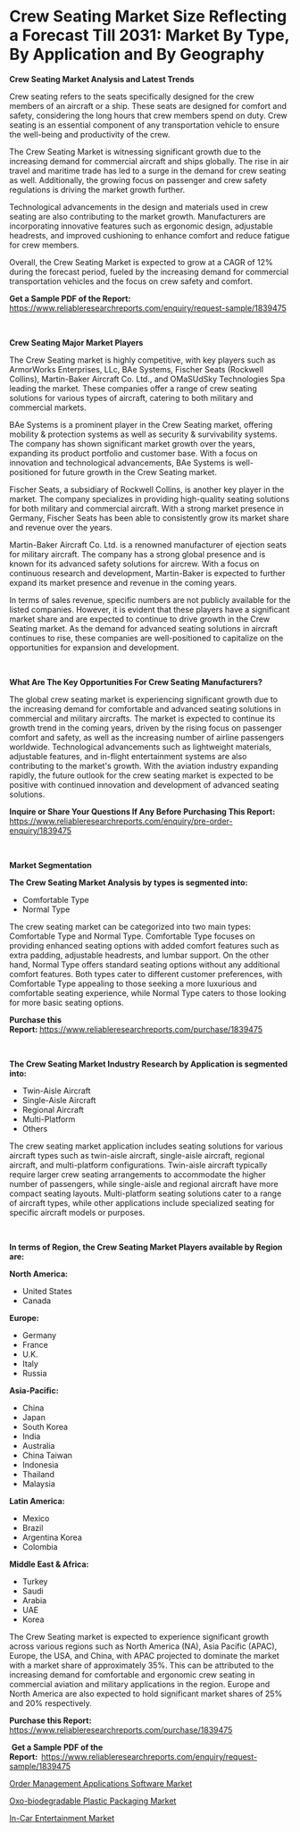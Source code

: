 <p><h1>Crew Seating Market Size Reflecting a Forecast Till 2031: Market By Type, By Application and By Geography</h1></p><p><strong>Crew Seating Market Analysis and Latest Trends</strong></p>
<p><p>Crew seating refers to the seats specifically designed for the crew members of an aircraft or a ship. These seats are designed for comfort and safety, considering the long hours that crew members spend on duty. Crew seating is an essential component of any transportation vehicle to ensure the well-being and productivity of the crew.</p><p>The Crew Seating Market is witnessing significant growth due to the increasing demand for commercial aircraft and ships globally. The rise in air travel and maritime trade has led to a surge in the demand for crew seating as well. Additionally, the growing focus on passenger and crew safety regulations is driving the market growth further.</p><p>Technological advancements in the design and materials used in crew seating are also contributing to the market growth. Manufacturers are incorporating innovative features such as ergonomic design, adjustable headrests, and improved cushioning to enhance comfort and reduce fatigue for crew members.</p><p>Overall, the Crew Seating Market is expected to grow at a CAGR of 12% during the forecast period, fueled by the increasing demand for commercial transportation vehicles and the focus on crew safety and comfort.</p></p>
<p><strong>Get a Sample PDF of the Report:&nbsp;</strong> <a href="https://www.reliableresearchreports.com/enquiry/request-sample/1839475">https://www.reliableresearchreports.com/enquiry/request-sample/1839475</a></p>
<p>&nbsp;</p>
<p><strong>Crew Seating Major Market Players</strong></p>
<p><p>The Crew Seating market is highly competitive, with key players such as ArmorWorks Enterprises, LLc, BAe Systems, Fischer Seats (Rockwell Collins), Martin-Baker Aircraft Co. Ltd., and OMaSUdSky Technologies Spa leading the market. These companies offer a range of crew seating solutions for various types of aircraft, catering to both military and commercial markets.</p><p>BAe Systems is a prominent player in the Crew Seating market, offering mobility & protection systems as well as security & survivability systems. The company has shown significant market growth over the years, expanding its product portfolio and customer base. With a focus on innovation and technological advancements, BAe Systems is well-positioned for future growth in the Crew Seating market.</p><p>Fischer Seats, a subsidiary of Rockwell Collins, is another key player in the market. The company specializes in providing high-quality seating solutions for both military and commercial aircraft. With a strong market presence in Germany, Fischer Seats has been able to consistently grow its market share and revenue over the years.</p><p>Martin-Baker Aircraft Co. Ltd. is a renowned manufacturer of ejection seats for military aircraft. The company has a strong global presence and is known for its advanced safety solutions for aircrew. With a focus on continuous research and development, Martin-Baker is expected to further expand its market presence and revenue in the coming years.</p><p>In terms of sales revenue, specific numbers are not publicly available for the listed companies. However, it is evident that these players have a significant market share and are expected to continue to drive growth in the Crew Seating market. As the demand for advanced seating solutions in aircraft continues to rise, these companies are well-positioned to capitalize on the opportunities for expansion and development.</p></p>
<p>&nbsp;</p>
<p><strong>What Are The Key Opportunities For Crew Seating Manufacturers?</strong></p>
<p><p>The global crew seating market is experiencing significant growth due to the increasing demand for comfortable and advanced seating solutions in commercial and military aircrafts. The market is expected to continue its growth trend in the coming years, driven by the rising focus on passenger comfort and safety, as well as the increasing number of airline passengers worldwide. Technological advancements such as lightweight materials, adjustable features, and in-flight entertainment systems are also contributing to the market's growth. With the aviation industry expanding rapidly, the future outlook for the crew seating market is expected to be positive with continued innovation and development of advanced seating solutions.</p></p>
<p><strong>Inquire or Share Your Questions If Any Before Purchasing This Report:</strong> <a href="https://www.reliableresearchreports.com/enquiry/pre-order-enquiry/1839475">https://www.reliableresearchreports.com/enquiry/pre-order-enquiry/1839475</a></p>
<p>&nbsp;</p>
<p><strong>Market Segmentation</strong></p>
<p><strong>The Crew Seating Market Analysis by types is segmented into:</strong></p>
<p><ul><li>Comfortable Type</li><li>Normal Type</li></ul></p>
<p><p>The crew seating market can be categorized into two main types: Comfortable Type and Normal Type. Comfortable Type focuses on providing enhanced seating options with added comfort features such as extra padding, adjustable headrests, and lumbar support. On the other hand, Normal Type offers standard seating options without any additional comfort features. Both types cater to different customer preferences, with Comfortable Type appealing to those seeking a more luxurious and comfortable seating experience, while Normal Type caters to those looking for more basic seating options.</p></p>
<p><strong>Purchase this Report:&nbsp;</strong><a href="https://www.reliableresearchreports.com/purchase/1839475">https://www.reliableresearchreports.com/purchase/1839475</a></p>
<p>&nbsp;</p>
<p><strong>The Crew Seating Market Industry Research by Application is segmented into:</strong></p>
<p><ul><li>Twin-Aisle Aircraft</li><li>Single-Aisle Aircraft</li><li>Regional Aircraft</li><li>Multi-Platform</li><li>Others</li></ul></p>
<p><p>The crew seating market application includes seating solutions for various aircraft types such as twin-aisle aircraft, single-aisle aircraft, regional aircraft, and multi-platform configurations. Twin-aisle aircraft typically require larger crew seating arrangements to accommodate the higher number of passengers, while single-aisle and regional aircraft have more compact seating layouts. Multi-platform seating solutions cater to a range of aircraft types, while other applications include specialized seating for specific aircraft models or purposes.</p></p>
<p>&nbsp;</p>
<p><strong>In terms of Region, the Crew Seating Market Players available by Region are:</strong></p>
<p>
    <p> <strong> North America: </strong>
        <ul>
            <li>United States</li>
            <li>Canada</li>
        </ul>
        </p> 
    <p> <strong> Europe: </strong>
        <ul>
            <li>Germany</li>
            <li>France</li>
            <li>U.K.</li>
            <li>Italy</li>
            <li>Russia</li>
        </ul>
        </p> 
    <p> <strong> Asia-Pacific: </strong>
        <ul>
            <li>China</li>
            <li>Japan</li>
            <li>South Korea</li>
            <li>India</li>
            <li>Australia</li>
            <li>China Taiwan</li>
            <li>Indonesia</li>
            <li>Thailand</li>
            <li>Malaysia</li>
        </ul>
        </p> 
    <p> <strong> Latin America: </strong>
        <ul>
            <li>Mexico</li>
            <li>Brazil</li>
            <li>Argentina Korea</li>
            <li>Colombia</li>
        </ul>
        </p> 
    <p> <strong> Middle East & Africa: </strong>
        <ul>
            <li>Turkey</li>
            <li>Saudi</li>
            <li>Arabia</li>
            <li>UAE</li>
            <li>Korea</li>
        </ul>
    </p>
    </p>
<p><p>The Crew Seating market is expected to experience significant growth across various regions such as North America (NA), Asia Pacific (APAC), Europe, the USA, and China, with APAC projected to dominate the market with a market share of approximately 35%. This can be attributed to the increasing demand for comfortable and ergonomic crew seating in commercial aviation and military applications in the region. Europe and North America are also expected to hold significant market shares of 25% and 20% respectively.</p></p>
<p><strong>Purchase this Report: </strong><a href="https://www.reliableresearchreports.com/purchase/1839475">https://www.reliableresearchreports.com/purchase/1839475</a></p>
<p>&nbsp;<strong>Get a Sample PDF of the Report:&nbsp;&nbsp;</strong><a href="https://www.reliableresearchreports.com/enquiry/request-sample/1839475">https://www.reliableresearchreports.com/enquiry/request-sample/1839475</a></p>
<p><strong></strong></p>
<p><p><a href="https://view.publitas.com/reportprime-1/order-management-applications-software-market-research-report-provides-critical-insights-that-can-help-shape-business-development-and-investment-strategies/">Order Management Applications Software Market</a></p><p><a href="https://view.publitas.com/reportprime-1/oxo-biodegradable-plastic-packaging-market-growth-market-trends-covid-19-impact-and-forecasts-for-period-from-2023-2030/">Oxo-biodegradable Plastic Packaging Market</a></p><p><a href="https://view.publitas.com/reportprime-1/in-car-entertainment-market-provides-a-comprehensive-analysis-including-a-macro-overview-of-the-market-as-well-as-micro-details-such-as-market-size-and-competitive-landscape/">In-Car Entertainment Market</a></p></p>